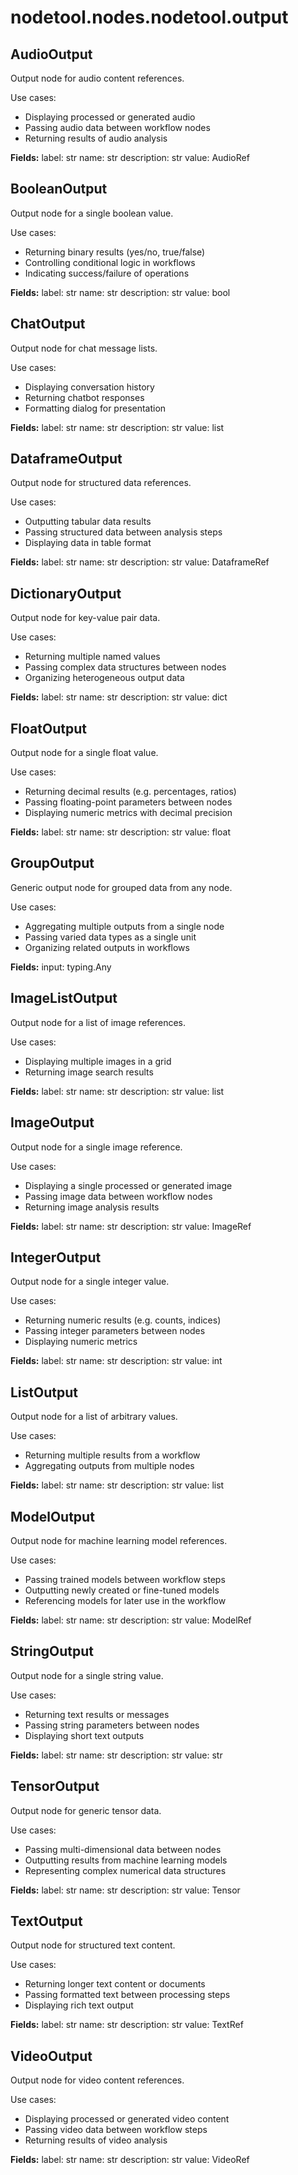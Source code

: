 # nodetool.nodes.nodetool.output

## AudioOutput

Output node for audio content references.

Use cases:
- Displaying processed or generated audio
- Passing audio data between workflow nodes
- Returning results of audio analysis

**Fields:**
label: str
name: str
description: str
value: AudioRef

## BooleanOutput

Output node for a single boolean value.

Use cases:
- Returning binary results (yes/no, true/false)
- Controlling conditional logic in workflows
- Indicating success/failure of operations

**Fields:**
label: str
name: str
description: str
value: bool

## ChatOutput

Output node for chat message lists.

Use cases:
- Displaying conversation history
- Returning chatbot responses
- Formatting dialog for presentation

**Fields:**
label: str
name: str
description: str
value: list

## DataframeOutput

Output node for structured data references.

Use cases:
- Outputting tabular data results
- Passing structured data between analysis steps
- Displaying data in table format

**Fields:**
label: str
name: str
description: str
value: DataframeRef

## DictionaryOutput

Output node for key-value pair data.

Use cases:
- Returning multiple named values
- Passing complex data structures between nodes
- Organizing heterogeneous output data

**Fields:**
label: str
name: str
description: str
value: dict

## FloatOutput

Output node for a single float value.

Use cases:
- Returning decimal results (e.g. percentages, ratios)
- Passing floating-point parameters between nodes
- Displaying numeric metrics with decimal precision

**Fields:**
label: str
name: str
description: str
value: float

## GroupOutput

Generic output node for grouped data from any node.

Use cases:
- Aggregating multiple outputs from a single node
- Passing varied data types as a single unit
- Organizing related outputs in workflows

**Fields:**
input: typing.Any

## ImageListOutput

Output node for a list of image references.

Use cases:
- Displaying multiple images in a grid
- Returning image search results

**Fields:**
label: str
name: str
description: str
value: list

## ImageOutput

Output node for a single image reference.

Use cases:
- Displaying a single processed or generated image
- Passing image data between workflow nodes
- Returning image analysis results

**Fields:**
label: str
name: str
description: str
value: ImageRef

## IntegerOutput

Output node for a single integer value.

Use cases:
- Returning numeric results (e.g. counts, indices)
- Passing integer parameters between nodes
- Displaying numeric metrics

**Fields:**
label: str
name: str
description: str
value: int

## ListOutput

Output node for a list of arbitrary values.

Use cases:
- Returning multiple results from a workflow
- Aggregating outputs from multiple nodes

**Fields:**
label: str
name: str
description: str
value: list

## ModelOutput

Output node for machine learning model references.

Use cases:
- Passing trained models between workflow steps
- Outputting newly created or fine-tuned models
- Referencing models for later use in the workflow

**Fields:**
label: str
name: str
description: str
value: ModelRef

## StringOutput

Output node for a single string value.

Use cases:
- Returning text results or messages
- Passing string parameters between nodes
- Displaying short text outputs

**Fields:**
label: str
name: str
description: str
value: str

## TensorOutput

Output node for generic tensor data.

Use cases:
- Passing multi-dimensional data between nodes
- Outputting results from machine learning models
- Representing complex numerical data structures

**Fields:**
label: str
name: str
description: str
value: Tensor

## TextOutput

Output node for structured text content.

Use cases:
- Returning longer text content or documents
- Passing formatted text between processing steps
- Displaying rich text output

**Fields:**
label: str
name: str
description: str
value: TextRef

## VideoOutput

Output node for video content references.

Use cases:
- Displaying processed or generated video content
- Passing video data between workflow steps
- Returning results of video analysis

**Fields:**
label: str
name: str
description: str
value: VideoRef

